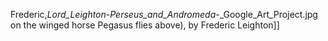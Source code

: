 Frederic,_Lord_Leighton_-_Perseus_and_Andromeda_-_Google_Art_Project.jpg on the winged horse Pegasus flies above), by Frederic Leighton]]
